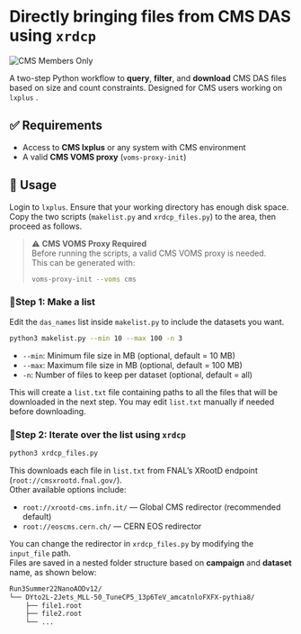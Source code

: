 # Directly bringing files from CMS DAS using `xrdcp`
![CMS Members Only](https://img.shields.io/badge/CMS-members--only-red)

A two-step Python workflow to **query**, **filter**, and **download** CMS DAS files based on size and count constraints. Designed for CMS users working on `lxplus` .

## ✅ Requirements
-   Access to **CMS lxplus** or any system with CMS environment
- A valid **CMS VOMS proxy** (`voms-proxy-init`)

## 🚀 Usage

Login to `lxplus`. Ensure that your working directory has enough disk space. Copy the two scripts (`makelist.py` and `xrdcp_files.py`) to the area, then proceed as follows.

> ⚠️ **CMS VOMS Proxy Required**  
> Before running the scripts, a valid CMS VOMS proxy is needed.  
> This can be generated with:  
> ```bash
> voms-proxy-init --voms cms
> ```

### 🔹Step 1: Make a list
Edit the `das_names` list inside `makelist.py` to include the datasets you want.
```bash
python3 makelist.py --min 10 --max 100 -n 3
```
- `--min`: Minimum file size in MB (optional, default = 10 MB)
- `--max`: Maximum file size in MB (optional, default = 100 MB)
- `-n`: Number of files to keep per dataset (optional, default = all)

This will create a `list.txt` file containing paths to all the files that will be downloaded in the next step. You may edit `list.txt` manually if needed before downloading.

### 🔹Step 2: Iterate over the list using `xrdcp `
```bash
python3 xrdcp_files.py
```
This downloads each file in `list.txt` from FNAL’s XRootD endpoint (`root://cmsxrootd.fnal.gov/`).  
Other available options include:
-   `root://xrootd-cms.infn.it/` — Global CMS redirector (recommended default)
-   `root://eoscms.cern.ch/` — CERN EOS redirector

You can change the redirector in `xrdcp_files.py` by modifying the `input_file` path.  
Files are saved in a nested folder structure based on **campaign** and **dataset** name, as shown below:
```bash
Run3Summer22NanoAODv12/
└── DYto2L-2Jets_MLL-50_TuneCP5_13p6TeV_amcatnloFXFX-pythia8/
    ├── file1.root
    ├── file2.root
    └── ...
```